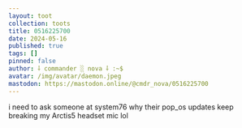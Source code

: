 ```yaml
---
layout: toot
collection: toots
title: 0516225700
date: 2024-05-16
published: true
tags: []
pinned: false
author: ⸸ commander ░ nova ⸸ :~$
avatar: /img/avatar/daemon.jpeg
mastodon: https://mastodon.online/@cmdr_nova/0516225700
---
```


i need to ask someone at system76 why their pop_os updates keep breaking my Arctis5 headset mic lol
